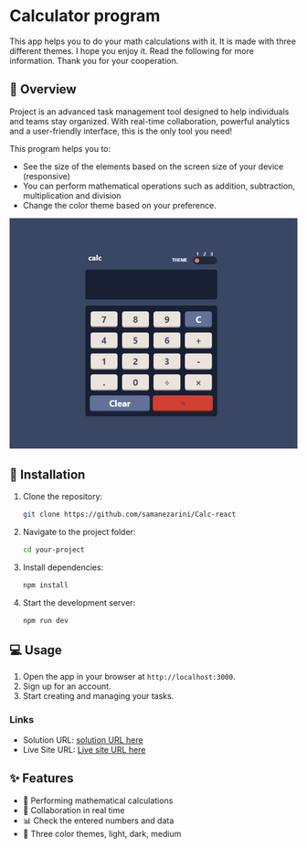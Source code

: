 # Calculator program
This app helps you to do your math calculations with it. It is made with three different themes. I hope you enjoy it. Read the following for more information. Thank you for your cooperation.

## 🌟 Overview
Project is an advanced task management tool designed to help individuals and teams stay organized. With real-time collaboration, powerful analytics and a user-friendly interface, this is the only tool you need!

This program helps you to:
- See the size of the elements based on the screen size of your device (responsive)
- You can perform mathematical operations such as addition, subtraction, multiplication and division
- Change the color theme based on your preference.

![Design preview for the Calculator app coding challenge](./src/themes/desktop-preview.jpg)

## 🚀 Installation

1. Clone the repository:
   ```bash
   git clone https://github.com/samanezarini/Calc-react
   
2. Navigate to the project folder:
   ```bash
   cd your-project

3. Install dependencies:
   ```bash   
   npm install
   
4. Start the development server: 
   ```bash
   npm run dev


## 💻 Usage
1. Open the app in your browser at `http://localhost:3000`.
2. Sign up for an account.
3. Start creating and managing your tasks.

### Links

- Solution URL: [solution URL here](https://github.com/samanezarini/Calc-react)
- Live Site URL: [Live site URL here](https://calc-react-delta.vercel.app/)


## ✨ Features
- 📆 Performing mathematical calculations
- 👥 Collaboration in real time
- 📊 Check the entered numbers and data
- 🌙 Three color themes, light, dark, medium